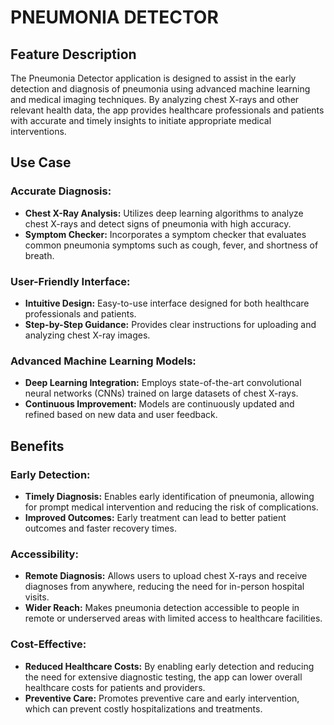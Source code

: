 # PNEUMONIA DETECTOR

## Feature Description
The Pneumonia Detector application is designed to assist in the early detection and diagnosis of pneumonia using advanced machine learning and medical imaging techniques. By analyzing chest X-rays and other relevant health data, the app provides healthcare professionals and patients with accurate and timely insights to initiate appropriate medical interventions.

## Use Case
### Accurate Diagnosis:

- **Chest X-Ray Analysis:** Utilizes deep learning algorithms to analyze chest X-rays and detect signs of pneumonia with high accuracy.
- **Symptom Checker:** Incorporates a symptom checker that evaluates common pneumonia symptoms such as cough, fever, and shortness of breath.

### User-Friendly Interface:

- **Intuitive Design:** Easy-to-use interface designed for both healthcare professionals and patients.
- **Step-by-Step Guidance:** Provides clear instructions for uploading and analyzing chest X-ray images.

### Advanced Machine Learning Models:

- **Deep Learning Integration:** Employs state-of-the-art convolutional neural networks (CNNs) trained on large datasets of chest X-rays.
- **Continuous Improvement:** Models are continuously updated and refined based on new data and user feedback.

## Benefits
### Early Detection:

- **Timely Diagnosis:** Enables early identification of pneumonia, allowing for prompt medical intervention and reducing the risk of complications.
- **Improved Outcomes:** Early treatment can lead to better patient outcomes and faster recovery times.

### Accessibility:

- **Remote Diagnosis:** Allows users to upload chest X-rays and receive diagnoses from anywhere, reducing the need for in-person hospital visits.
- **Wider Reach:** Makes pneumonia detection accessible to people in remote or underserved areas with limited access to healthcare facilities.

### Cost-Effective:

- **Reduced Healthcare Costs:** By enabling early detection and reducing the need for extensive diagnostic testing, the app can lower overall healthcare costs for patients and providers.
- **Preventive Care:** Promotes preventive care and early intervention, which can prevent costly hospitalizations and treatments.